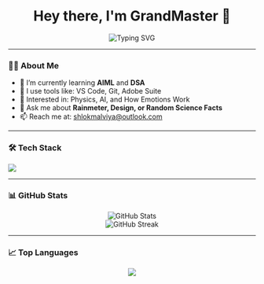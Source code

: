 <h1 align="center">Hey there, I'm GrandMaster 👋</h1>

<p align="center">
  <img src="https://readme-typing-svg.demolab.com?font=Fira+Code&pause=1000&center=true&vCenter=true&width=435&lines=Curious+Learner;Aspiring+Developer;Always+Exploring+New+Things" alt="Typing SVG" />
</p>

---

### 👨‍💻 About Me

- 🌱 I’m currently learning **AIML** and **DSA**
- 🚀 I use tools like: VS Code, Git, Adobe Suite
- 🧠 Interested in: Physics, AI, and How Emotions Work
- 💬 Ask me about **Rainmeter, Design, or Random Science Facts**
- 📫 Reach me at: shlokmalviya@outlook.com

---

### 🛠️ Tech Stack

<p align="left">
  <img src="https://skillicons.dev/icons?i=cpp,py,html,css,js,react,github,git,figma,vscode" />
</p>

---

### 📊 GitHub Stats

<p align="center">
  <img src="https://github-readme-stats.vercel.app/api?username=YourUsername&show_icons=true&theme=radical" alt="GitHub Stats" />
  <br/>
  <img src="https://github-readme-streak-stats.herokuapp.com?user=YourUsername&theme=radical" alt="GitHub Streak" />
</p>

---

### 📈 Top Languages

<p align="center">
  <img src="https://github-readme-stats.vercel.app/api/top-langs/?username=YourUsername&layout=compact&theme=radical" />
</p>
